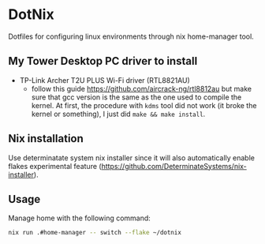 # DotNix

Dotfiles for configuring linux environments through nix home-manager tool.

## My Tower Desktop PC driver to install
 - TP-Link Archer T2U PLUS Wi-Fi driver (RTL8821AU)
   - follow this guide https://github.com/aircrack-ng/rtl8812au but make sure that gcc version is the same as the one used to compile the kernel. At first, the procedure with `kdms` tool did not work (it broke the kernel or something), I just did `make && make install`.

## Nix installation
Use determinatate system nix installer since it will also automatically enable flakes experimental feature (https://github.com/DeterminateSystems/nix-installer).

## Usage
Manage home with the following command:
```sh
nix run .#home-manager -- switch --flake ~/dotnix
```
